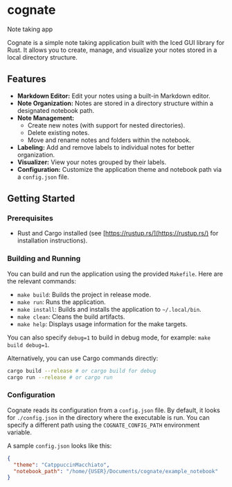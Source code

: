 # cognate
Note taking app

Cognate is a simple note taking application built with the Iced GUI library for Rust. It allows you to create, manage, and visualize your notes stored in a local directory structure.

## Features

- **Markdown Editor:** Edit your notes using a built-in Markdown editor.
- **Note Organization:** Notes are stored in a directory structure within a designated notebook path.
- **Note Management:**
    - Create new notes (with support for nested directories).
    - Delete existing notes.
    - Move and rename notes and folders within the notebook.
- **Labeling:** Add and remove labels to individual notes for better organization.
- **Visualizer:** View your notes grouped by their labels.
- **Configuration:** Customize the application theme and notebook path via a `config.json` file.

## Getting Started

### Prerequisites

- Rust and Cargo installed (see [https://rustup.rs/](https://rustup.rs/) for installation instructions).

### Building and Running

You can build and run the application using the provided `Makefile`. Here are the relevant commands:

- `make build`: Builds the project in release mode.
- `make run`: Runs the application.
- `make install`: Builds and installs the application to `~/.local/bin`.
- `make clean`: Cleans the build artifacts.
- `make help`: Displays usage information for the make targets.

You can also specify `debug=1` to build in debug mode, for example: `make build debug=1`.

Alternatively, you can use Cargo commands directly:

```bash
cargo build --release # or cargo build for debug
cargo run --release # or cargo run
```

### Configuration

Cognate reads its configuration from a `config.json` file. By default, it looks for `./config.json` in the directory where the executable is run. You can specify a different path using the `COGNATE_CONFIG_PATH` environment variable.

A sample `config.json` looks like this:

```cognate/config.json
{
  "theme": "CatppuccinMacchiato",
  "notebook_path": "/home/{USER}/Documents/cognate/example_notebook"
}
